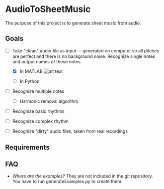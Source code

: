 AudioToSheetMusic
=================

The purpose of this project is to generate sheet music from audio.

Goals
-----

- [ ] Take "clean" audio file as input -- generated on computer so all pitches are perfect and there is no background noise. Recognize single notes and output names of those notes.
    - [x] In MATLAB
        ![alt text](https://raw.github.com/crazedgremlin/AudioToSheetMusic/master/doc/img/proof_of_concept.png "Spectrogram with Notes Labeled")
    
    - [ ] In Python
- [ ] Recognize multiple notes
    - [ ] Harmonic removal algorithm
- [ ] Recognize basic rhythms
- [ ] Recognize complex rhythm
- [ ] Recognize "dirty" audio files, taken from real recordings 


Requirements
------------

FAQ
---

- *Where are the examples?* They are not included in the git repository. You have to run generateExamples.py to create them.
